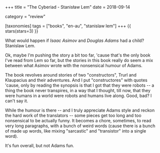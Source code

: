 +++
title = "The Cyberiad - Stanisław Lem"
date = 2018-09-14

category = "review"

[taxonomies]
tags = ["books", "en-au", "stanislaw lem"]
+++
{{ stars(stars=3) }}

What would happen if _Isaac Asimov_ and _Douglas Adams_ had a child? Stanislaw Lem.

Ok, maybe I'm pushing the story a bit too far, 'cause that's the only book I've read from Lem so far, but the stories in this book really do seem a mix between what Asimov wrote with the nonsensical humour of Adams.

The book revolves around stories of two "constructors", Trurl and Klaupacius and their adventures. And I put "constructores" with quotes 'cause, only by reading the synopsis is that I got that they were robots -- a thing the book never transpires, in a way that I thought, till now, that they were humans in a world were robots and humans live along. Good, bad? I can't say it.

While the humour is there -- and I truly appreciate Adams style and reckon the hard work of the translators -- some pieces get too long and too nonsensical to be actually funny. It becomes a chore, sometimes, to read very long paragraphs, with a bunch of weird words (cause there is a bunch of made up words, like mixing "sarcastic" and "transistor" into a single word).

It's fun overall, but not Adams fun.